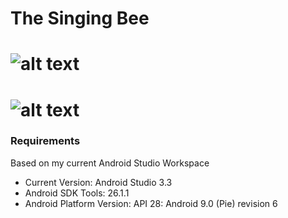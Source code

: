 # The Singing Bee

# ![alt text](https://i.imgur.com/nQY5MDE.png)
# ![alt text](https://i.imgur.com/B8PFrcF.png)

### Requirements
Based on my current Android Studio Workspace
* Current Version: Android Studio 3.3
* Android SDK Tools: 26.1.1
* Android Platform Version: API 28: Android 9.0 (Pie) revision 6
